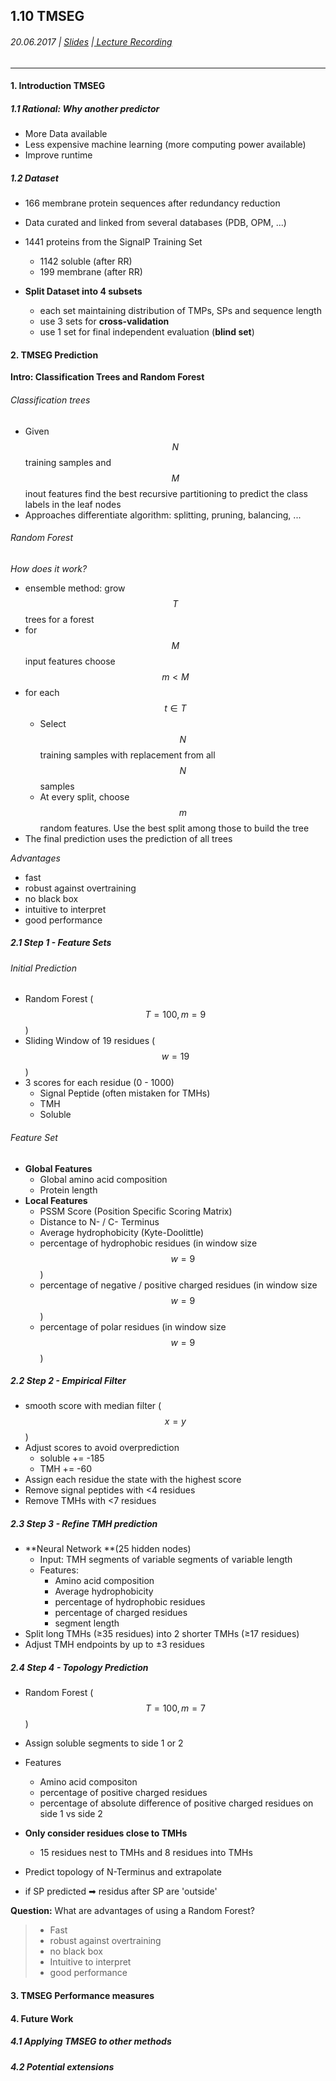 ## 1.10 TMSEG

###### 20.06.2017 \| [Slides](https://www.rostlab.org/sites/default/files/fileadmin/teaching/SoSe17/PP1CS/cb1i_20170620_tmseg_bernhoferm.pdf) \|[ Lecture Recording ](https://www.youtube.com/watch?v=uhqBFFuba6o&index=9&list=PLg46T0OlBIJ9abbsmUL-ux24DCpoUlC1J)

---

#### 1. Introduction TMSEG

##### 1.1 Rational: Why another predictor

* More Data available
* Less expensive machine learning \(more computing power available\)
* Improve runtime

##### 1.2 Dataset

* 166 membrane protein sequences after redundancy reduction
* Data curated and linked from several databases \(PDB, OPM, ...\)
* 1441 proteins from the SignalP Training Set

  * 1142 soluble \(after RR\)
  * 199 membrane \(after RR\)

* **Split Dataset into 4 subsets**

  * each set maintaining distribution of TMPs, SPs and sequence length
  * use 3 sets for **cross-validation**
  * use 1 set for final independent evaluation \(**blind set**\)

#### 2. TMSEG Prediction

**Intro: Classification Trees and Random Forest**

###### Classification trees

* Given $$N$$ training samples and $$M$$ inout features find the best recursive partitioning to predict the class labels in the leaf nodes
* Approaches differentiate algorithm: splitting, pruning, balancing, ...

###### Random Forest

_How does it work?_

* ensemble method: grow $$T$$ trees for a forest
* for $$M$$ input features choose $$m < M$$
* for each $$t \in T$$ 
  * Select $$N$$ training samples with replacement from all $$N$$ samples
  * At every split, choose $$m$$ random features. Use the best split among those to build the tree
* The final prediction uses the prediction of all trees

_Advantages_

* fast
* robust against overtraining
* no black box
* intuitive to interpret
* good performance

##### 2.1 Step 1 - Feature Sets

###### Initial Prediction

* Random Forest \($$T = 100, m = 9$$\)
* Sliding Window of 19 residues \($$w = 19$$\)
* 3 scores for each residue \(0 - 1000\)
  * Signal Peptide \(often mistaken for TMHs\)
  * TMH
  * Soluble

###### Feature Set

* **Global Features**
  * Global amino acid composition
  * Protein length
* **Local Features**
  * PSSM Score \(Position Specific Scoring Matrix\)
  * Distance to N- / C- Terminus
  * Average hydrophobicity \(Kyte-Doolittle\)
  * percentage of hydrophobic residues \(in window size $$w = 9$$\)
  * percentage of negative / positive charged residues \(in window size $$w = 9$$\)
  * percentage of polar residues \(in window size $$w = 9$$\)

##### 2.2 Step 2 - Empirical Filter

* smooth score with median filter \($$x = y$$\)
* Adjust scores to avoid overprediction
  * soluble += -185
  * TMH += -60
* Assign each residue the state with the highest score
* Remove signal peptides with &lt;4 residues
* Remove TMHs with &lt;7 residues

##### 2.3 Step 3 - Refine TMH prediction

* **Neural Network **\(25 hidden nodes\)
  * Input: TMH segments of variable segments of variable length
  * Features:
    * Amino acid composition
    * Average hydrophobicity
    * percentage of hydrophobic residues
    * percentage of charged residues
    * segment length
* Split long TMHs \(≥35 residues\) into 2 shorter TMHs \(≥17 residues\)
* Adjust TMH endpoints by up to ±3 residues

##### 2.4 Step 4 - Topology Prediction

* Random Forest \($$T = 100, m = 7$$\)
* Assign soluble segments to side 1 or 2
* Features
  * Amino acid compositon
  * percentage of positive charged residues
  * percentage of absolute difference of positive charged residues on side 1 vs side 2 

* **Only consider residues close to TMHs**
  * 15 residues nest to TMHs and 8 residues into TMHs
* Predict topology of N-Terminus and extrapolate
* if SP predicted ➡ residus after SP are 'outside'

**Question:** What are advantages of using a Random Forest?

> * Fast
> * robust against overtraining
> * no black box
> * Intuitive to interpret
> * good performance

#### 3. TMSEG Performance measures

#### 

#### 4. Future Work

##### 4.1 Applying TMSEG to other methods

##### 

##### 4.2 Potential extensions

##### 



